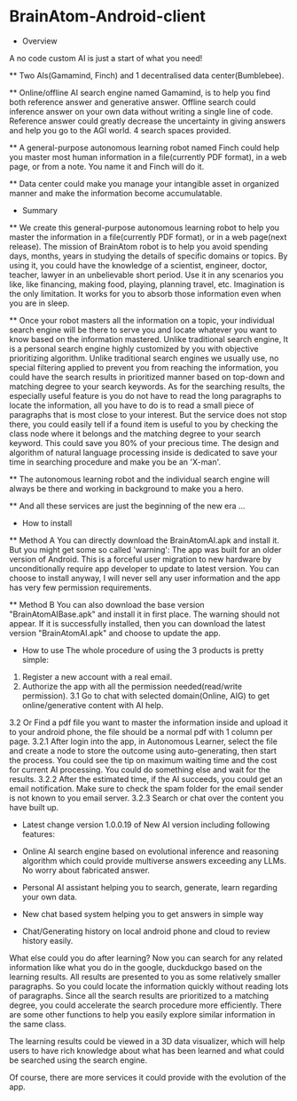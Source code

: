 # BrainAtom-Android-client
- Overview

A no code custom AI is just a start of what you need!

** Two AIs(Gamamind, Finch) and 1 decentralised data center(Bumblebee).

** Online/offline AI search engine named Gamamind, is to help you find both reference answer and generative answer. Offline search could inference answer on your own data without writing a single line of code. Reference answer could greatly decrease the uncertainty in giving answers and help you go to the AGI world. 4 search spaces provided.

** A general-purpose autonomous learning robot named Finch could help you master most human information in a file(currently PDF format), in a web page, or from a note. You name it and Finch will do it.

** Data center could make you manage your intangible asset in organized manner and make the information become accumulatable.



- Summary

** We create this general-purpose autonomous learning robot to help you master the information in a file(currently PDF format), or in a web page(next release). The mission of BrainAtom robot is to help you avoid spending days, months, years in studying the details of  specific domains or topics. By using it, you could have the knowledge of a scientist, engineer, doctor, teacher, lawyer in an unbelievable short period. Use it in any scenarios you like, like financing, making food, playing, planning travel, etc. Imagination is the only limitation. It works for you to absorb those information even when you are in sleep.

** Once your robot masters all the information on a topic, your individual search engine will be there to serve you and locate whatever you want to know based on the information mastered. Unlike traditional search engine, It is a personal search engine highly customized by you with objective prioritizing algorithm. Unlike traditional search engines we usually use, no special filtering applied to prevent you from reaching the information, you could have the search results in prioritized manner based on top-down and matching degree to your search keywords. As for the searching results, the especially useful feature is you do not have to read the long paragraphs to locate the information, all you have to do is to read a small piece of paragraphs that is most close to your interest. But the service does not stop there, you could easily tell if a found item is useful to you by checking the class node where it belongs and the matching degree to your search keyword. This could save you 80% of your precious time. The design and algorithm of natural language processing inside is dedicated to save your time in searching procedure and make you be an 'X-man'.

** The autonomous learning robot and the individual search engine will always be there and working in background to make you a hero.

** And all these services are just the beginning of the new era ...



- How to install

** Method A
You can directly download the BrainAtomAI.apk and install it. But you might get some so called 'warning': The app was built for an older version of Android. This is a forceful user migration to new hardware by unconditionally require app developer to update to latest version. You can choose to install anyway, I will never sell any user information and the app has very few permission requirements.


** Method B
You can also download the base version "BrainAtomAIBase.apk" and install it in first place. The warning should not appear. If it is successfully installed, then you can download the latest version "BrainAtomAI.apk" and choose to update the app.



- How to use
The whole procedure of using the 3 products is pretty simple:
1. Register a new account with a real email.
2. Authorize the app with all the permission needed(read/write permission).
3.1 Go to chat with selected domain(Online, AIG) to get online/generative content with AI help.

3.2 Or Find a pdf file you want to master the information inside and upload it to your android phone, the file should be a normal pdf with 1 column per page.
3.2.1 After login into the app, in Autonomous Learner, select the file and create a node to store the outcome using auto-generating, then start the process. You could see the tip on maximum waiting time and the cost for current AI processing. You could do something else and wait for the results.
3.2.2 After the estimated time, if the AI succeeds, you could get an email notification. Make sure to check the spam folder for the email sender is not known to you email server.
3.2.3 Search or chat over the content you have built up.


- Latest change
version 1.0.0.19 of New AI version including following features: 
- Online AI search engine based on evolutional inference and reasoning algorithm which could provide multiverse answers exceeding any LLMs. No worry about fabricated answer.

- Personal AI assistant helping you to search, generate, learn regarding your own data.

- New chat based system helping you to get answers in simple way

- Chat/Generating history on local android phone and cloud to review history easily.



What else could you do after learning?
Now you can search for any related information like what you do in the google, duckduckgo based on the learning results. All results are presented to you as some relatively smaller paragraphs. So you could locate the information quickly without reading lots of paragraphs. Since all the search results are prioritized to a matching degree, you could accelerate the search procedure more efficiently. There are some other functions to help you easily explore similar information in the same class.

The learning results could be viewed in a 3D data visualizer, which will help users to have rich knowledge about what has been learned and what could be searched using the search engine.

Of course, there are more services it could provide with the evolution of the app.



